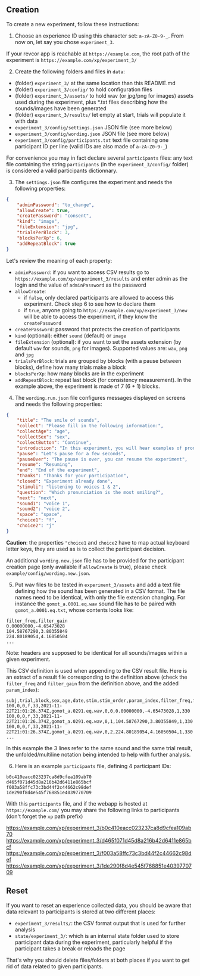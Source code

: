 ## Creation

To create a new experiment, follow these instructions:

1. Choose an experience ID using this character set: `a-zA-Z0-9-_`. From now on, let say you chose `experiment_3`.

If your revcor app is reachable at `https://example.com`, the root path of the experiment is `https://example.com/xp/experiment_3/`

2. Create the following folders and files in `data`:

* (folder) `experiment_3/` at the same location than this README.md
* (folder) `experiment_3/config/` to hold configuration files
* (folder) `experiment_3/assets/` to hold wav (or jpg/png for images) assets used during the experiment, plus *.txt files describing how the sounds/images have been generated
* (folder) `experiment_3/results/` let empty at start, trials will populate it with data
* `experiment_3/config/settings.json` JSON file (see more below)
* `experiment_3/config/wording.json` JSON file (see more below)
* `experiment_3/config/participants.txt` text file containing one participant ID per line (valid IDs are also made of `a-zA-Z0-9-_`)

For convenience you may in fact declare several `participants` files: any text file containing the string `participants` (in the `experiment_3/config/` folder) is considered a valid participants dictionnary.

3. The `settings.json` file configures the experiment and needs the following properties:

```json
{
    "adminPassword": "to_change",
    "allowCreate": true,
    "createPassword": "consent",
    "kind": "image",
    "fileExtension": "jpg",
    "trialsPerBlock": 3,
    "blocksPerXp": 6,
    "addRepeatBlock": true
}
```

Let's review the meaning of each property:

* `adminPassword`: if you want to access CSV results go to `https://example.com/xp/experiment_3/results` and enter admin as the login and the value of `adminPassword` as the password
* `allowCreate`:
    * if `false`, only declared participants are allowed to access this experiment. Check step 6 to see how to declare them
    * if `true`, anyone going to `https://example.com/xp/experiment_3/new` will be able to access the experiment, if they know the `createPassword` 
* `createPassword`: password that protects the creation of participants
* `kind` (optional): either `sound` (default) or `image`
* `fileExtension` (optional): if you want to set the assets extension (by default `wav` for sounds, `png` for images). Supported values are: `wav`, `png` and `jpg`
* `trialsPerBlock`: trials are grouped by blocks (with a pause between blocks), define how many trials make a block
* `blocksPerXp`: how many blocks are in the experiment
* `addRepeatBlock`: repeat last block (for consistency measurement). In the example above, the experiment is made of 7 (6 + 1) blocks.

4. The `wording.run.json` file configures messages displayed on screens and needs the following properties:

```json
{
    "title": "The smile of sounds",
    "collect": "Please fill in the following information:",
    "collectAge": "age",
    "collectSex": "sex",
    "collectButton": "Continue",
    "introduction": "In this experiment, you will hear examples of pronunciations of the sound /a/, and we ask you to judge which one you think was pronounced with the most smile.",
    "pause": "Let's pause for a few seconds",
    "pauseOver": "The pause is over, you can resume the experiment",
    "resume": "Resuming",
    "end": "End of the experiment",
    "thanks": "Thanks for your participation",
    "closed": "Experiment already done",
    "stimuli": "listening to voices 1 & 2",
    "question": "Which pronunciation is the most smiling?",
    "next": "next",
    "sound1": "voice 1",
    "sound2": "voice 2",
    "space": "space",
    "choice1": "f",
    "choice2": "j"
}
```

**Caution**: the properties `"choice1` and `choice2` have to map actual keyboard letter keys, they are used as is to collect the participant decision.

An additional `wording.new.json` file has to be provided for the participant creation page (only available if `allowCreate` is true), please check `example/config/wording.new.json`.

5. Put wav files to be tested in `experiment_3/assets` and add a text file defining how the sound has been generated in a CSV format. The file names need to be identical, with only the file extension changing. For instance the `gomot_a.0001.eq.wav` sound file has to be paired with `gomot_a.0001.eq.txt`, whose contents looks like:

```csv
filter_freq,filter_gain
0.00000000,-4.65473028
104.58767290,3.80355849
224.80189054,4.16050504
...
```

Note: headers are supposed to be identical for all sounds/images within a given experiment.

This CSV definition is used when appending to the CSV result file. Here is an extract of a result file corresponding to the definition above (check the `filter_freq` and `filter_gain` from the definition above, and the added `param_index`):

```csv
subj,trial,block,sex,age,date,stim,stim_order,param_index,filter_freq,filter_gain,response,rt
100,0,0,f,33,2021-11-22T21:01:26.374Z,gomot_a.0291.eq.wav,0,0,0.00000000,-4.65473028,1,330
100,0,0,f,33,2021-11-22T21:01:26.374Z,gomot_a.0291.eq.wav,0,1,104.58767290,3.80355849,1,330
100,0,0,f,33,2021-11-22T21:01:26.374Z,gomot_a.0291.eq.wav,0,2,224.80189054,4.16050504,1,330
...
```

In this example the 3 lines refer to the same sound and the same trial result, the unfolded/multiline notation being intended to help with further analysis.

6. Here is an example `participants` file, defining 4 participant IDs:
```text
b0c410eacc023237ca8d9cfea109ab70
d465f071d45d8a216b42d6411e865bcf
f003a58ffc73c3bd44f2c44662c98def
1de290f8d4e545f768851e4039770709
```

With this `participants` file, and if the webapp is hosted at `https://example.com/` you may share the following links to participants (don't forget the `xp` path prefix)

https://example.com/xp/experiment_3/b0c410eacc023237ca8d9cfea109ab70
https://example.com/xp/experiment_3/d465f071d45d8a216b42d6411e865bcf
https://example.com/xp/experiment_3/f003a58ffc73c3bd44f2c44662c98def
https://example.com/xp/experiment_3/1de290f8d4e545f768851e4039770709

## Reset

If you want to reset an experience collected data, you should be aware that data relevant to participants is stored at two different places:

- `experiment_3/results/`: the CSV format output that is used for further analysis
- `state/experiment_3/`: which is an internal state folder used to store participant data during the experiment, particularly helpful if the participant takes a break or reloads the page

That's why you should delete files/folders at both places if you want to get rid of data related to given participants.